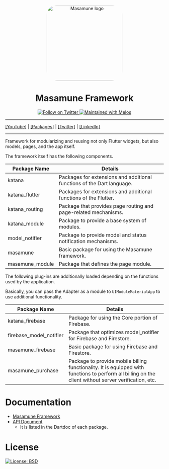 <p align="center">
  <a href="https://mathru.net">
    <img width="240px" src="https://raw.githubusercontent.com/mathrunet/flutter_masamune/master/.github/images/icon.png" alt="Masamune logo" style="border-radius: 32px"s><br/>
  </a>
  <h1 align="center">Masamune Framework</h1>
</p>

<p align="center">
  <a href="https://twitter.com/mathru">
    <img src="https://img.shields.io/twitter/follow/mathru.svg?colorA=1da1f2&colorB=&label=Follow%20on%20Twitter&style=flat-square" alt="Follow on Twitter" />
  </a>
  <a href="https://github.com/invertase/melos">
    <img src="https://img.shields.io/badge/maintained%20with-melos-f700ff.svg?style=flat-square" alt="Maintained with Melos" />
  </a>
</p>

---

[[YouTube]](https://www.youtube.com/c/mathrunetchannel) | [[Packages]](https://pub.dev/publishers/mathru.net/packages) | [[Twitter]](https://twitter.com/mathru) | [[LinkedIn]](https://www.linkedin.com/in/mathrunet/)

---

Framework for modularizing and reusing not only Flutter widgets, but also models, pages, and the app itself.

The framework itself has the following components.

| Package Name | Details |
| --- | --- |
| katana | Packages for extensions and additional functions of the Dart language. |
| katana_flutter | Packages for extensions and additional functions of the Flutter. |
| katana_routing | Package that provides page routing and page-related mechanisms. |
| katana_module | Package to provide a base system of modules. |
| model_notifier | Package to provide model and status notification mechanisms. |
| masamune | Basic package for using the Masamune framework. |
| masamune_module | Package that defines the page module. |

The following plug-ins are additionally loaded depending on the functions used by the application.

Basically, you can pass the Adapter as a module to `UIModuleMaterialApp` to use additional functionality.

| Package Name | Details |
| --- | --- |
| katana_firebase | Package for using the Core portion of Firebase. |
| firebase_model_notifier | Package that optimizes model_notifier for Firebase and Firestore. |
| masamune_firebase | Basic package for using Firebase and Firestore. |
| masamune_purchase | Package to provide mobile billing functionality. It is equipped with functions to perform all billing on the client without server verification, etc. |

# Documentation

- [Masamune Framework](https://mathru.notion.site/Masamune-Framework-18ff8138cb6c4d6fb5071acab63651ba)
- [API Document](https://pub.dev/publishers/mathru.net/packages)
  - It is listed in the Dartdoc of each package.

# License

[![License: BSD](https://img.shields.io/badge/license-BSD-purple.svg)](https://opensource.org/licenses/BSD-3-Clause)
